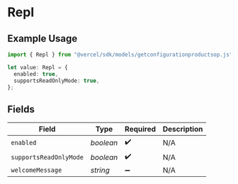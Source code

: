 # Repl

## Example Usage

```typescript
import { Repl } from "@vercel/sdk/models/getconfigurationproductsop.js";

let value: Repl = {
  enabled: true,
  supportsReadOnlyMode: true,
};
```

## Fields

| Field                  | Type                   | Required               | Description            |
| ---------------------- | ---------------------- | ---------------------- | ---------------------- |
| `enabled`              | *boolean*              | :heavy_check_mark:     | N/A                    |
| `supportsReadOnlyMode` | *boolean*              | :heavy_check_mark:     | N/A                    |
| `welcomeMessage`       | *string*               | :heavy_minus_sign:     | N/A                    |